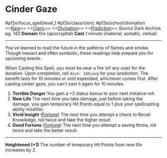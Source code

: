# Cinder Gaze
#pf2e/focus_spell/level_1 #pf2e/class/cleric #pf2e/school/divination 
==[Rare](../../../../../TTRPGShare-Pathfinder-2E-Vault/rules/traits/rare.md)== ==[Cleric](../../../../../TTRPGShare-Pathfinder-2E-Vault/rules/traits/cleric.md)== ==[Divination](../../../../../TTRPGShare-Pathfinder-2E-Vault/rules/traits/divination.md)== ==[Prediction](../../../../../TTRPGShare-Pathfinder-2E-Vault/rules/traits/prediction.md)==
*Source* Dark Archive pg. 142
**Domain** fire (apocryphal)
**Cast** 1 minute (material, somatic, verbal)

---
You've learned to read the future in the patterns of flames and smoke. Though inexact and often symbolic, these readings help prepare you for upcoming events.

When Casting this Spell, you must be near a fire (of any size) for the duration. Upon completion, roll `dice: 1d4|avg` for your prediction. The benefit lasts for 10 minutes or until expended, whichever comes first. After casting cinder gaze, you can't cast it again for 10 minutes.

1. **Terrible Danger** You gain a +2 status bonus to your next initiative roll.
2. **New Life** The next time you take damage, just before taking the damage, you gain temporary Hit Points equal to 1 plus your spellcasting ability modifier.
3. **Vivid Insight** ([Fortune](../../../../../TTRPGShare-Pathfinder-2E-Vault/rules/traits/fortune.md)) The next time you attempt a check to Recall Knowledge, roll twice and take the higher result.
4. **Good Fortune** ([Fortune](../../../../../TTRPGShare-Pathfinder-2E-Vault/rules/traits/fortune.md)) The next time you attempt a saving throw, roll twice and take the better result.

<hr>

**Heightened (+1)** The number of temporary Hit Points from new life increases by 2.